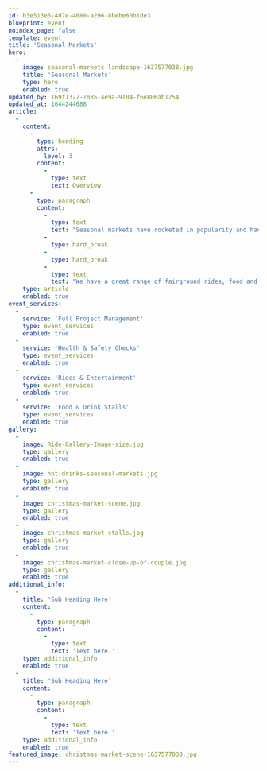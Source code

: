 ```yaml
---
id: b3e513e5-4d7e-4680-a296-8bebe60b1de3
blueprint: event
noindex_page: false
template: event
title: 'Seasonal Markets'
hero:
  -
    image: seasonal-markets-landscape-1637577038.jpg
    title: 'Seasonal Markets'
    type: hero
    enabled: true
updated_by: 169f1327-7085-4e9a-9104-f6e806ab1254
updated_at: 1644244688
article:
  -
    content:
      -
        type: heading
        attrs:
          level: 3
        content:
          -
            type: text
            text: Overview
      -
        type: paragraph
        content:
          -
            type: text
            text: "Seasonal markets have rocketed in popularity and have become a staple in our calendars all Winter long Escape to another world when we transform your spaces into themed wonderlands.\_"
          -
            type: hard_break
          -
            type: hard_break
          -
            type: text
            text: "We have a great range of fairground rides, food and drink chalets and vendors and other installations to help you put on an impressive day and night for everyone visiting.\_Themed bars to suit any event and an undercover ice rink is also available."
    type: article
    enabled: true
event_services:
  -
    service: 'Full Project Management'
    type: event_services
    enabled: true
  -
    service: 'Health & Safety Checks'
    type: event_services
    enabled: true
  -
    service: 'Rides & Entertainment'
    type: event_services
    enabled: true
  -
    service: 'Food & Drink Stalls'
    type: event_services
    enabled: true
gallery:
  -
    image: Ride-Gallery-Image-size.jpg
    type: gallery
    enabled: true
  -
    image: hot-drinks-seasonal-markets.jpg
    type: gallery
    enabled: true
  -
    image: christmas-market-scene.jpg
    type: gallery
    enabled: true
  -
    image: christmas-market-stalls.jpg
    type: gallery
    enabled: true
  -
    image: christmas-market-close-up-of-couple.jpg
    type: gallery
    enabled: true
additional_info:
  -
    title: 'Sub Heading Here'
    content:
      -
        type: paragraph
        content:
          -
            type: text
            text: 'Text here.'
    type: additional_info
    enabled: true
  -
    title: 'Sub Heading Here'
    content:
      -
        type: paragraph
        content:
          -
            type: text
            text: 'Text here.'
    type: additional_info
    enabled: true
featured_image: christmas-market-scene-1637577030.jpg
---
```

